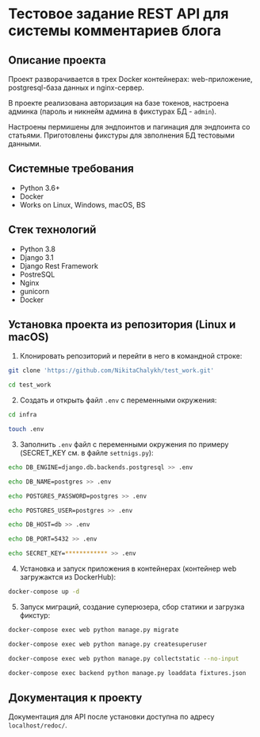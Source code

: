 Тестовое задание REST API для системы комментариев блога
=====

Описание проекта
----------
Проект разворачивается в трех Docker контейнерах: web-приложение, postgresql-база данных и nginx-сервер.

В проекте реализована авторизация на базе токенов, настроена админка (пароль и никнейм админа в фикстурах БД - ```admin```).

Настроены пермишены для эндпоинтов и пагинация для эндпоинта со статьями. Приготовлены фикстуры для звполнения БД тестовыми данными.

Системные требования
----------
* Python 3.6+
* Docker
* Works on Linux, Windows, macOS, BS

Стек технологий
----------
* Python 3.8
* Django 3.1
* Django Rest Framework
* PostreSQL
* Nginx
* gunicorn
* Docker

Установка проекта из репозитория (Linux и macOS)
----------
1. Клонировать репозиторий и перейти в него в командной строке:
```bash 
git clone 'https://github.com/NikitaChalykh/test_work.git'

cd test_work
```

2. Cоздать и открыть файл ```.env``` с переменными окружения:
```bash 
cd infra

touch .env
```

3. Заполнить ```.env``` файл с переменными окружения по примеру (SECRET_KEY см. в файле ```settnigs.py```):
```bash 
echo DB_ENGINE=django.db.backends.postgresql >> .env

echo DB_NAME=postgres >> .env

echo POSTGRES_PASSWORD=postgres >> .env

echo POSTGRES_USER=postgres >> .env

echo DB_HOST=db >> .env

echo DB_PORT=5432 >> .env

echo SECRET_KEY=************ >> .env
```

4. Установка и запуск приложения в контейнерах (контейнер web загружактся из DockerHub):
```bash 
docker-compose up -d
```

5. Запуск миграций, создание суперюзера, сбор статики и загрузка фикстур:
```bash 
docker-compose exec web python manage.py migrate

docker-compose exec web python manage.py createsuperuser

docker-compose exec web python manage.py collectstatic --no-input 

docker-compose exec backend python manage.py loaddata fixtures.json
```
Документация к проекту
----------
Документация для API после установки доступна по адресу ```localhost/redoc/```.
